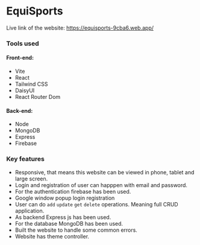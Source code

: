 # EquiSports

Live link of the website: https://equisports-9cba6.web.app/
### Tools used
#### Front-end:
- Vite
- React
- Tailwind CSS
- DaisyUI
- React Router Dom

#### Back-end:
- Node
- MongoDB
- Express
- Firebase

### Key features
- Responsive, that means this website can be viewed in phone, tablet and large screen.
- Login and registration of user can happpen with email and password.
- For the authentication firebase has been used.
- Google window popup login registration
- User can do `add` `update` `get` `delete` operations. Meaning full CRUD application.
- As backend Express js has been used. 
- For the database MongoDB has been used.
- Built the website to handle some common errors.
- Website has theme controller.